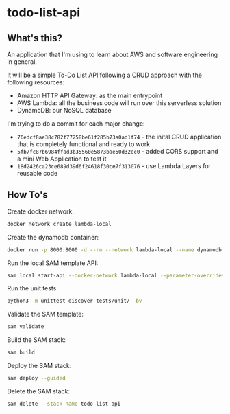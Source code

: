 # todo-list-api

## What's this?
An application that I'm using to learn about AWS and software engineering in general.

It will be a simple To-Do List API following a CRUD approach with the following resources:
- Amazon HTTP API Gateway: as the main entrypoint
- AWS Lambda: all the business code will run over this serverless solution
- DynamoDB: our NoSQL database

I'm trying to do a commit for each major change:
- `76edcf8ae38c782f77258be61f285b73a0ad1f74` - the inital CRUD application that is completely functional and ready to work
- `5fb7fc87b6984ffad3b35560e5873bae50d32ec0` - added CORS support and a mini Web Application to test it
- `18d2426ca23ce689d39d6f24618f30ce7f313076` - use Lambda Layers for reusable code

## How To's

Create docker network:

```bash
docker network create lambda-local
```

Create the dynamodb container:

```bash
docker run -p 8000:8000 -d --rm --network lambda-local --name dynamodb -v {your-user-root-folder}/.docker/dynamodb:/data/ amazon/dynamodb-local -jar DynamoDBLocal.jar -sharedDb -dbPath /data
```

Run the local SAM template API:

```bash
sam local start-api --docker-network lambda-local --parameter-overrides AWSENV=AWS_SAM_LOCAL
```

Run the unit tests:

```bash
python3 -m unittest discover tests/unit/ -bv
```

Validate the SAM template:

```bash
sam validate
```

Build the SAM stack:

```bash
sam build
```

Deploy the SAM stack:

```bash
sam deploy --guided
```

Delete the SAM stack:

```bash
sam delete --stack-name todo-list-api
```
